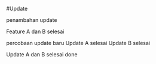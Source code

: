 #Update


penambahan update

Feature A dan B selesai

percobaan update baru
Update A selesai
Update B selesai

Update A dan B selesai
done
